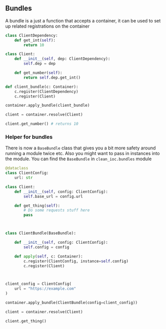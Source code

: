 
## Bundles


A bundle is a just a function that accepts a container, it can be used to set up related registrations on the container

```python
class ClientDependency:
    def get_int(self):
        return 10

class Client:
    def __init__(self, dep: ClientDependency):
        self.dep = dep

    def get_number(self):
        return self.dep.get_int()

def client_bundle(c: Container):
    c.register(ClientDependency)
    c.register(Client)

container.apply_bundle(client_bundle)

client = container.resolve(Client)

client.get_number() # returns 10
```

### Helper for bundles

There is now a ```BaseBundle``` class that gives you a bit more safety around running a module twice etc. Also you might want to pass in instances into the module.
You can find the ```BaseBundle``` in ```clean_ioc.bundles``` module



```python
@dataclass
class ClientConfig:
    url: str

class Client:
    def __init__(self, config: ClientConfig):
        self.base_url = config.url

    def get_thing(self):
        # Do some requests stuff here
        pass



class ClientBundle(BaseBundle):

    def __init__(self, config: ClientConfig):
        self.config = config

    def apply(self, c: Container):
        c.register(ClientConfig, instance=self.config)
        c.register(Client)



client_config = ClientConfig(
    url = "https://example.com"
)

container.apply_bundle(ClientBundle(config=client_config))

client = container.resolve(Client)

client.get_thing()
```